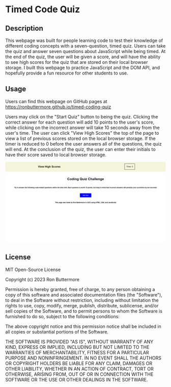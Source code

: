 # Timed Code Quiz

## Description
This webpage was built for people learning code to test their knowledge of different coding concepts with a seven-question, timed quiz. Users can take the quiz and answer seven questions about JavaScript while being timed. At the end of the quiz, the user will be given a score, and will have the ability to see high scores for the quiz that are stored on their local browser storage. I built this webpage to practice JavaScript and the DOM API, and hopefully provide a fun resource for other students to use.

## Usage
Users can find this webpage on GitHub pages at https://ronbuttermore.github.io/timed-coding-quiz

Users may click on the "Start Quiz" button to being the quiz. Clicking the correct answer for each question will add 10 points to the user's score, while clicking on the incorrect answer will take 10 seconds away from the user's time. The user can click "View High Scores"  the top of the page to view a list of previous scores stored on the local browser storage. If the timer is reduced to 0 before the user answers all of the questions, the quiz will end. At the conclusion of the quiz, the user can enter their initials to have their score saved to local browser storage.

![A screentshot of the timed coding quiz webpage](assets/screenshot.PNG)

## License
MIT Open-Source License

Copyright (c) 2023 Ron Buttermore

Permission is hereby granted, free of charge, to any person obtaining a copy of this software and associated documentation files (the "Software"), to deal in the Software without restriction, including without limitation the rights to use, copy, modify, merge, publish, distribute, sublicense, and/or sell copies of the Software, and to permit persons to whom the Software is furnished to do so, subject to the following conditions:

The above copyright notice and this permission notice shall be included in all copies or substantial portions of the Software.

THE SOFTWARE IS PROVIDED "AS IS", WITHOUT WARRANTY OF ANY KIND, EXPRESS OR IMPLIED, INCLUDING BUT NOT LIMITED TO THE WARRANTIES OF MERCHANTABILITY, FITNESS FOR A PARTICULAR PURPOSE AND NONINFRINGEMENT. IN NO EVENT SHALL THE AUTHORS OR COPYRIGHT HOLDERS BE LIABLE FOR ANY CLAIM, DAMAGES OR OTHER LIABILITY, WHETHER IN AN ACTION OF CONTRACT, TORT OR OTHERWISE, ARISING FROM, OUT OF OR IN CONNECTION WITH THE SOFTWARE OR THE USE OR OTHER DEALINGS IN THE SOFTWARE.
